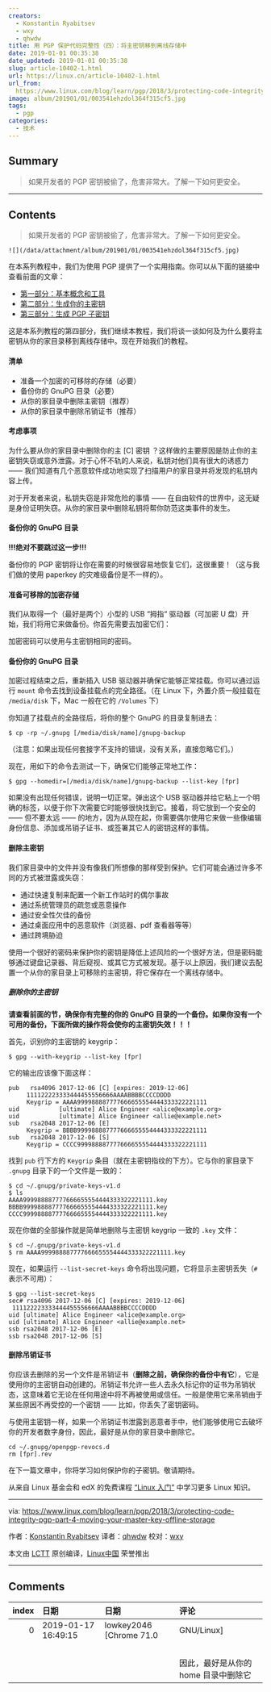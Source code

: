 ```yaml
---
creators:
  - Konstantin Ryabitsev
  - wxy
  - qhwdw
title: 用 PGP 保护代码完整性（四）：将主密钥移到离线存储中
date: 2019-01-01 00:35:38
date_updated: 2019-01-01 00:35:38
slug: article-10402-1.html
url: https://linux.cn/article-10402-1.html
url_from: 
  https://www.linux.com/blog/learn/pgp/2018/3/protecting-code-integrity-pgp-part-4-moving-your-master-key-offline-storage
image: album/201901/01/003541ehzdol364f315cf5.jpg
tags:
  - pgp
categories:
  - 技术
---
```


## Summary

> 如果开发者的 PGP 密钥被偷了，危害非常大。了解一下如何更安全。

***

<!-- more -->

## Contents

> 
> 如果开发者的 PGP 密钥被偷了，危害非常大。了解一下如何更安全。
> 
> 
> 

`![](/data/attachment/album/201901/01/003541ehzdol364f315cf5.jpg)`

在本系列教程中，我们为使用 PGP 提供了一个实用指南。你可以从下面的链接中查看前面的文章：

* [第一部分：基本概念和工具](https://linux.cn/article-9524-1.html)
* [第二部分：生成你的主密钥](https://linux.cn/article-9529-1.html)
* [第三部分：生成 PGP 子密钥](https://linux.cn/article-9607-1.html)

这是本系列教程的第四部分，我们继续本教程，我们将谈一谈如何及为什么要将主密钥从你的家目录移到离线存储中。现在开始我们的教程。

#### 清单

* 准备一个加密的可移除的存储（必要）
* 备份你的 GnuPG 目录（必要）
* 从你的家目录中删除主密钥（推荐）
* 从你的家目录中删除吊销证书（推荐）

#### 考虑事项

为什么要从你的家目录中删除你的主 [C] 密钥 ？这样做的主要原因是防止你的主密钥失窃或意外泄露。对于心怀不轨的人来说，私钥对他们具有很大的诱惑力 —— 我们知道有几个恶意软件成功地实现了扫描用户的家目录并将发现的私钥内容上传。

对于开发者来说，私钥失窃是非常危险的事情 —— 在自由软件的世界中，这无疑是身份证明失窃。从你的家目录中删除私钥将帮你防范这类事件的发生。

#### 备份你的 GnuPG 目录

**!!!绝对不要跳过这一步!!!**

备份你的 PGP 密钥将让你在需要的时候很容易地恢复它们，这很重要！（这与我们做的使用 paperkey 的灾难级备份是不一样的）。

#### 准备可移除的加密存储

我们从取得一个（最好是两个）小型的 USB “拇指“ 驱动器（可加密 U 盘）开始，我们将用它来做备份。你首先需要去加密它们：

加密密码可以使用与主密钥相同的密码。

#### 备份你的 GnuPG 目录

加密过程结束之后，重新插入 USB 驱动器并确保它能够正常挂载。你可以通过运行 `mount` 命令去找到设备挂载点的完全路径。（在 Linux 下，外置介质一般挂载在 `/media/disk` 下，Mac 一般在它的 `/Volumes` 下）

你知道了挂载点的全路径后，将你的整个 GnuPG 的目录复制进去：

```shell
$ cp -rp ~/.gnupg [/media/disk/name]/gnupg-backup
```

（注意：如果出现任何套接字不支持的错误，没有关系，直接忽略它们。）

现在，用如下的命令去测试一下，确保它们能够正常地工作：

```shell
$ gpg --homedir=[/media/disk/name]/gnupg-backup --list-key [fpr]
```

如果没有出现任何错误，说明一切正常。弹出这个 USB 驱动器并给它粘上一个明确的标签，以便于你下次需要它时能够很快找到它。接着，将它放到一个安全的 —— 但不要太远 —— 的地方，因为从现在起，你需要偶尔使用它来做一些像编辑身份信息、添加或吊销子证书、或签署其它人的密钥这样的事情。

#### 删除主密钥

我们家目录中的文件并没有像我们所想像的那样受到保护。它们可能会通过许多不同的方式被泄露或失窃：

* 通过快速复制来配置一个新工作站时的偶尔事故
* 通过系统管理员的疏忽或恶意操作
* 通过安全性欠佳的备份
* 通过桌面应用中的恶意软件（浏览器、pdf 查看器等等）
* 通过跨境胁迫

使用一个很好的密码来保护你的密钥是降低上述风险的一个很好方法，但是密码能够通过键盘记录器、背后窥视、或其它方式被发现。基于以上原因，我们建议去配置一个从你的家目录上可移除的主密钥，将它保存在一个离线存储中。

##### 删除你的主密钥

**请查看前面的节，确保你有完整的你的 GnuPG 目录的一个备份。如果你没有一个可用的备份，下面所做的操作将会使你的主密钥失效！！！**

首先，识别你的主密钥的 keygrip：

```shell
$ gpg --with-keygrip --list-key [fpr]
```

它的输出应该像下面这样：

```shell
pub   rsa4096 2017-12-06 [C] [expires: 2019-12-06]
     111122223333444455556666AAAABBBBCCCCDDDD
     Keygrip = AAAA999988887777666655554444333322221111
uid           [ultimate] Alice Engineer <alice@example.org>
uid           [ultimate] Alice Engineer <allie@example.net>
sub   rsa2048 2017-12-06 [E]
     Keygrip = BBBB999988887777666655554444333322221111
sub   rsa2048 2017-12-06 [S]
     Keygrip = CCCC999988887777666655554444333322221111
```

找到 `pub` 行下方的 `Keygrip` 条目（就在主密钥指纹的下方）。它与你的家目录下 `.gnupg` 目录下的一个文件是一致的：

```shell
$ cd ~/.gnupg/private-keys-v1.d
$ ls
AAAA999988887777666655554444333322221111.key
BBBB999988887777666655554444333322221111.key
CCCC999988887777666655554444333322221111.key
```

现在你做的全部操作就是简单地删除与主密钥 keygrip 一致的 `.key` 文件：

```shell
$ cd ~/.gnupg/private-keys-v1.d
$ rm AAAA999988887777666655554444333322221111.key
```

现在，如果运行 `--list-secret-keys` 命令将出现问题，它将显示主密钥丢失（`#` 表示不可用）：

```shell
$ gpg --list-secret-keys
sec# rsa4096 2017-12-06 [C] [expires: 2019-12-06]
 111122223333444455556666AAAABBBBCCCCDDDD
uid [ultimate] Alice Engineer <alice@example.org>
uid [ultimate] Alice Engineer <allie@example.net>
ssb rsa2048 2017-12-06 [E]
ssb rsa2048 2017-12-06 [S]
```

#### 删除吊销证书

你应该去删除的另一个文件是吊销证书（**删除之前，确保你的备份中有它**），它是使用你的主密钥自动创建的。吊销证书允许一些人去永久标记你的证书为吊销状态，这意味着它无论在任何用途中将不再被使用或信任。一般是使用它来吊销由于某些原因不再受控的一个密钥 —— 比如，你丢失了密钥密码。

与使用主密钥一样，如果一个吊销证书泄露到恶意者手中，他们能够使用它去破坏你的开发者数字身份，因此，最好是从你的家目录中删除它。

```shell
cd ~/.gnupg/openpgp-revocs.d
rm [fpr].rev
```

在下一篇文章中，你将学习如何保护你的子密钥。敬请期待。

从来自 Linux 基金会和 edX 的免费课程 [“Linux 入门”](https://training.linuxfoundation.org/linux-courses/system-administration-training/introduction-to-linux) 中学习更多 Linux 知识。

---

via: <https://www.linux.com/blog/learn/pgp/2018/3/protecting-code-integrity-pgp-part-4-moving-your-master-key-offline-storage>

作者：[Konstantin Ryabitsev](https://www.linux.com/users/mricon) 译者：[qhwdw](https://github.com/qhwdw) 校对：[wxy](https://github.com/wxy)

本文由 [LCTT](https://github.com/LCTT/TranslateProject) 原创编译，[Linux中国](https://linux.cn/) 荣誉推出

***

## Comments

|   index | 日期                | 日期                               | 评论                                                       |
|--------:|:--------------------|:-----------------------------------|:-----------------------------------------------------------|
|       0 | 2019-01-17 16:49:15 | lowkey2046 [Chrome 71.0|GNU/Linux] | &gt; 因此，最好是从你的家目录中删除它<br /> |
|         |                     |                                    | <br />                                      |
|         |                     |                                    | 因此，最好是从你的 home 目录中删除它                       |
